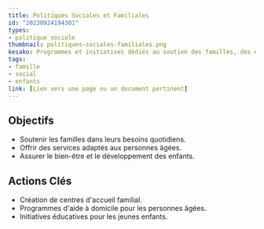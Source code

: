 ```yaml
---
title: Politiques Sociales et Familiales
id: "20230924194301"
types:
- politique sociale
thumbnail: politiques-sociales-familiales.png
kesako: Programmes et initiatives dédiés au soutien des familles, des enfants et des personnes âgées.
tags:
- famille
- social
- enfants
link: [Lien vers une page ou un document pertinent]
---
```


## Objectifs
- Soutenir les familles dans leurs besoins quotidiens.
- Offrir des services adaptés aux personnes âgées.
- Assurer le bien-être et le développement des enfants.

## Actions Clés
- Création de centres d'accueil familial.
- Programmes d'aide à domicile pour les personnes âgées.
- Initiatives éducatives pour les jeunes enfants.
